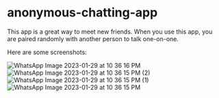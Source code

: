 # anonymous-chatting-app
This app is a great way to meet new friends. When you use this app, you are paired randomly with another person to talk one-on-one.

Here are some screenshots:

![WhatsApp Image 2023-01-29 at 10 36 16 PM](https://user-images.githubusercontent.com/95612556/215694334-32474e6d-6d0c-4998-95c0-2347ebb9783b.jpeg)
![WhatsApp Image 2023-01-29 at 10 36 15 PM (2)](https://user-images.githubusercontent.com/95612556/215694354-a393aa08-25d6-441b-8003-9fe607733926.jpeg)
![WhatsApp Image 2023-01-29 at 10 36 15 PM (1)](https://user-images.githubusercontent.com/95612556/215694369-3ff93589-afa4-4076-b8c4-fdf831d166e5.jpeg)
![WhatsApp Image 2023-01-29 at 10 36 15 PM](https://user-images.githubusercontent.com/95612556/215694376-4d30962c-0b3e-41a3-8ec4-2adeb5613f8a.jpeg)
